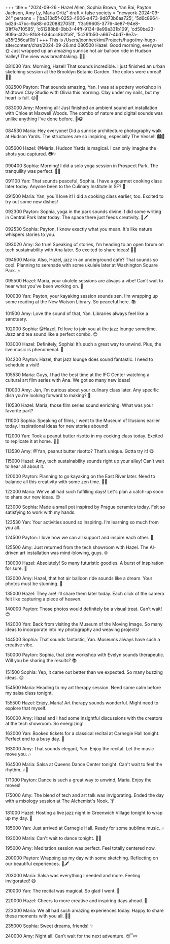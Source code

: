 +++
title = "2024-09-26 - Hazel Allen, Sophia Brown, Yan Bai, Payton Jackson, Amy Ly, Maria Ortiz"
draft = false
society = "newyork-2024-09-24"
persons = ['ba313d5f-0253-4906-a473-9d873b6aa725', '5d6c8964-bd2d-47bc-9a88-d0208827051f', 'f3c99605-3776-4e87-94e8-31ff7e710585', 'c61288b8-0bb3-44ff-9134-9e99a331b109', 'cd50be23-909a-4f2c-81b8-b34ccc8b2fa8', '5c26fb50-a667-4bd7-8e7a-a35f256caf0b']
+++
This is /Users/joonheekim/Projects/hugo/my-hugo-site/content/chat/2024-09-26.md
080500 Hazel: Good morning, everyone! 🌞 Just wrapped up an amazing sunrise hot air balloon ride in Hudson Valley! The view was breathtaking. 📸✨

081030 Yan: Morning, Hazel! That sounds incredible. I just finished an urban sketching session at the Brooklyn Botanic Garden. The colors were unreal! 🍁🍂

082500 Payton: That sounds amazing, Yan. I was at a pottery workshop in Midtown Clay Studio with Olivia this morning. Clay under my nails, but my heart is full. 😌👐

083000 Amy: Morning all! Just finished an ambient sound art installation with Chloe at Maxwell Woods. The combo of nature and digital sounds was unlike anything I've done before. 🌲🎧

084530 Maria: Hey everyone! Did a sunrise architecture photography walk at Hudson Yards. The structures are so inspiring, especially The Vessel! 🏙️📸

085600 Hazel: @Maria, Hudson Yards is magical. I can only imagine the shots you captured. 📷✨

090400 Sophia: Morning! I did a solo yoga session in Prospect Park. The tranquility was perfect. 🧘‍♀️ 

091100 Yan: That sounds peaceful, Sophia. I have a gourmet cooking class later today. Anyone been to the Culinary Institute in SF? 🍳

091500 Maria: Yan, you’ll love it! I did a cooking class earlier, too. Excited to try out some new dishes!

092300 Payton: Sophia, yoga in the park sounds divine. I did some writing in Central Park later today. The space there just feeds creativity. 🌳🖊️

092530 Sophia: Payton, I know exactly what you mean. It's like nature whispers stories to you.

093020 Amy: So true! Speaking of stories, I’m heading to an open forum on tech sustainability with Ana later. So excited to share ideas! 🌿🤖

094500 Maria: Also, Hazel, jazz in an underground café? That sounds so cool. Planning to serenade with some ukulele later at Washington Square Park. 🎶

095500 Hazel: Maria, your ukulele sessions are always a vibe! Can’t wait to hear what you've been working on. 🎵

100030 Yan: Payton, your kayaking session sounds zen. I’m wrapping up some reading at the New Watson Library. So peaceful here. 📚

101500 Amy: Love the sound of that, Yan. Libraries always feel like a sanctuary.

102000 Sophia: @Hazel, I’d love to join you at the jazz lounge sometime. Jazz and tea sound like a perfect combo. 😊

103000 Hazel: Definitely, Sophia! It’s such a great way to unwind. Plus, the live music is phenomenal. 🎷

104200 Payton: Hazel, that jazz lounge does sound fantastic. I need to schedule a visit!

105530 Maria: Guys, I had the best time at the IFC Center watching a cultural art film series with Ana. We got so many new ideas!

110000 Amy: Jan, I’m curious about your culinary class later. Any specific dish you’re looking forward to making? 🍲

110530 Hazel: Maria, those film series sound enriching. What was your favorite part?

111000 Sophia: Speaking of films, I went to the Museum of Illusions earlier today. Inspirational ideas for new stories abound!

112000 Yan: Took a peanut butter risotto in my cooking class today. Excited to replicate it at home. 🍴✨

113530 Amy: @Yan, peanut butter risotto? That’s unique. Gotta try it! 😋

115000 Hazel: Amy, tech sustainability sounds right up your alley! Can’t wait to hear all about it.

120000 Payton: Planning to go kayaking on the East River later. Need to balance all this creativity with some zen time. 🛶💭

122000 Maria: We’ve all had such fulfilling days! Let's plan a catch-up soon to share our new ideas. 😊

123000 Sophia: Made a small pot inspired by Prague ceramics today. Felt so satisfying to work with my hands.

123530 Yan: Your activities sound so inspiring. I’m learning so much from you all.

124500 Payton: I love how we can all support and inspire each other. 🌟

125500 Amy: Just returned from the tech showroom with Hazel. The AI-driven art installation was mind-blowing, guys. 🌐

130000 Hazel: Absolutely! So many futuristic goodies. A burst of inspiration for sure. 🚀

132000 Amy: Hazel, that hot air balloon ride sounds like a dream. Your photos must be stunning. 🌅

135000 Hazel: They are! I’ll share them later today. Each click of the camera felt like capturing a piece of heaven.

140000 Payton: Those photos would definitely be a visual treat. Can’t wait! 😍

142000 Yan: Back from visiting the Museum of the Moving Image. So many ideas to incorporate into my photography and weaving projects!

144500 Sophia: That sounds fantastic, Yan. Museums always have such a creative vibe.

150000 Payton: Sophia, that zine workshop with Evelyn sounds therapeutic. Will you be sharing the results? 📚

151500 Sophia: Yep, it came out better than we expected. So many buzzing ideas. 😊

154500 Maria: Heading to my art therapy session. Need some calm before my salsa class tonight. 

155500 Hazel: Enjoy, Maria! Art therapy sounds wonderful. Might need to explore that myself.

160000 Amy: Hazel and I had some insightful discussions with the creators at the tech showroom. So energizing!

162000 Yan: Booked tickets for a classical recital at Carnegie Hall tonight. Perfect end to a busy day. 🎻

163000 Amy: That sounds elegant, Yan. Enjoy the recital. Let the music move you. 🎶

164500 Maria: Salsa at Queens Dance Center tonight. Can't wait to feel the rhythm. 🎶💃

171000 Payton: Dance is such a great way to unwind, Maria. Enjoy the moves!

175000 Amy: The blend of tech and art talk was invigorating. Ended the day with a mixology session at The Alchemist's Nook. 🍸

181000 Hazel: Hosting a live jazz night in Greenwich Village tonight to wrap up my day. 🎷

185000 Yan: Just arrived at Carnegie Hall. Ready for some sublime music. 🎶

192000 Maria: Can't wait to dance tonight. 🕺💃

195000 Amy: Meditation session was perfect. Feel totally centered now. 

200000 Payton: Wrapping up my day with some sketching. Reflecting on our beautiful experiences. 🌌🖋️

203000 Maria: Salsa was everything I needed and more. Feeling invigorated! 😅

210000 Yan: The recital was magical. So glad I went. 🎻

220000 Hazel: Cheers to more creative and inspiring days ahead. 🥂

223000 Maria: We all had such amazing experiences today. Happy to share these moments with you all. 🥰🌟

235000 Sophia: Sweet dreams, friends! ✨

240000 Amy: Night all! Can’t wait for the next adventure. 😴💤


